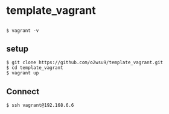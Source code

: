 # template_vagrant

##

```
$ vagrant -v
```

## setup
```
$ git clone https://github.com/o2wsu9/template_vagrant.git
$ cd template_vagrant
$ vagrant up
```

## Connect
```
$ ssh vagrant@192.168.6.6
```
